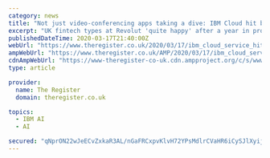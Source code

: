 ```yaml
---
category: news
title: "Not just video-conferencing apps taking a dive: IBM Cloud hit by partial Tuesday outage"
excerpt: "UK fintech types at Revolut 'quite happy' after a year in production A mystery outage hit IBM Cloud today, partially knocking out services for much of the day stateside. At time of writing, parts of the platform remain down. Big Blue said customers running services hosted at its Dallas data center – including Watson AI, IBM Cloud, and DB2 ..."
publishedDateTime: 2020-03-17T21:40:00Z
webUrl: "https://www.theregister.co.uk/2020/03/17/ibm_cloud_service_hit_by_tuesday_outage/"
ampWebUrl: "https://www.theregister.co.uk/AMP/2020/03/17/ibm_cloud_service_hit_by_tuesday_outage/"
cdnAmpWebUrl: "https://www-theregister-co-uk.cdn.ampproject.org/c/s/www.theregister.co.uk/AMP/2020/03/17/ibm_cloud_service_hit_by_tuesday_outage/"
type: article

provider:
  name: The Register
  domain: theregister.co.uk

topics:
  - IBM AI
  - AI

secured: "qNprON22wJeECvZxkaR3AL/nGaFRCxpvKlvH72YPsMdlrCVaHR6iCySJlXyijThD0/jWwCjRHo+orwtmQG6h1pw6iQ9l3fklqBZludKnoTZY2isy6OVVaondC8s9Y3E6Hmu4qAG2Cu1lPnkpDjEUm+P6raGSI5NZ0eFjJN5qGmqX5JixE6725NuCYA328vxjA+KK7EtfeVK9O/F+ZqXlhBK3EWMzcuYFKue4NwEDz9UFkLdVblMh7HdZGqg5Y0PtFTP28nUNe1cxYVWj0dK/KB4+BG5pFr1dlT+Z7Ea3dNguTZqIivFqCTS/gYzV3W+s5Noh5XwQANI5kzF6HvbJwPzJ/SKErXI0RxWQp0lR8MdloPRKu+QgPYqOJ3a0oh9xC0kZ4MnpO78HzGztoLgd9rGYV1qqV3UlAjpNhpUyXZaNk9fGeDM/WuWVK9Wl6gW/bcQQzck03Wz0s2HzxmwQvK2JVXvE8/DvWgNcI5cDboY=;1ls/bHdptp5oUsYqpJtApQ=="
---
```


